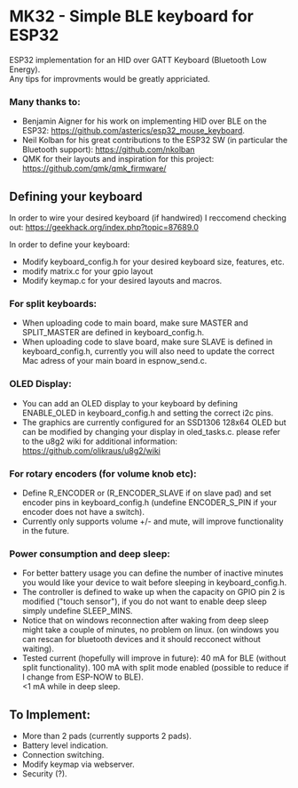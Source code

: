 # MK32 - Simple BLE keyboard for ESP32
ESP32 implementation for an HID over GATT Keyboard (Bluetooth Low Energy).  
Any tips for improvments would be greatly appriciated.

### Many thanks to:
- Benjamin Aigner for his work on implementing HID over BLE on the ESP32: https://github.com/asterics/esp32_mouse_keyboard.
- Neil Kolban for his great contributions to the ESP32 SW (in particular the Bluetooth support): https://github.com/nkolban
- QMK for their layouts and inspiration for this project: https://github.com/qmk/qmk_firmware/


## Defining your keyboard
In order to wire your desired keyboard (if handwired) I reccomend checking out:
https://geekhack.org/index.php?topic=87689.0

In order to define your keyboard:
- Modify keyboard_config.h for your desired keyboard size, features, etc.
- modify matrix.c for your gpio layout
- Modify keymap.c for your desired layouts and macros.

### For split keyboards:
- When uploading code to main board, make sure MASTER and SPLIT_MASTER are defined in keyboard_config.h.
- When uploading code to slave board, make sure SLAVE is defined in keyboard_config.h, currently you will also need to update the correct Mac adress of your main board in espnow_send.c.

### OLED Display:
- You can add an OLED display to your keyboard by defining ENABLE_OLED in keyboard_config.h and setting the correct i2c pins.
- The graphics are currently configured for an SSD1306 128x64 OLED but can be modified by changing your display in oled_tasks.c. please refer to the u8g2 wiki
for additional information: https://github.com/olikraus/u8g2/wiki


### For rotary encoders (for volume knob etc):
- Define R_ENCODER or (R_ENCODER_SLAVE if on slave pad) and set encoder pins in keyboard_config.h (undefine ENCODER_S_PIN if your encoder does not have a switch).
- Currently only supports volume +/- and mute, will improve functionality in the future.

### Power consumption and deep sleep:
- For better battery usage you can define the number of inactive minutes you would like your device to wait before sleeping in keyboard_config.h. 
- The controller is defined to wake up when the capacity on GPIO pin 2 is modified ("touch sensor"), if you do not want to enable deep sleep simply undefine SLEEP_MINS.
- Notice that on windows reconnection after waking from deep sleep might take a couple of minutes, no problem on linux.
 (on windows you can rescan for bluetooth devices and it should recconect without waiting).
- Tested current (hopefully will improve in future): 
 40 mA for BLE (without split functionality). 
 100 mA with split mode enabled (possible to reduce if I change from ESP-NOW to BLE).  
 <1 mA while in deep sleep.


## To Implement:
- More than 2 pads (currently supports 2 pads).
- Battery level indication.
- Connection switching.
- Modify keymap via webserver.
- Security (?).

